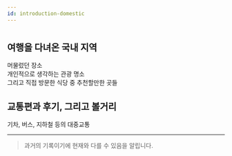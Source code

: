 ```yaml
---
id: introduction-domestic
---
```


#

## 여행을 다녀온 국내 지역
머물렀던 장소  
개인적으로 생각하는 관광 명소  
그리고 직접 방문한 식당 중 추천할만한 곳들
  
## 교통편과 후기, 그리고 볼거리
기차, 버스, 지하철 등의 대중교통

---
> 과거의 기록이기에 현재와 다를 수 있음을 알립니다.